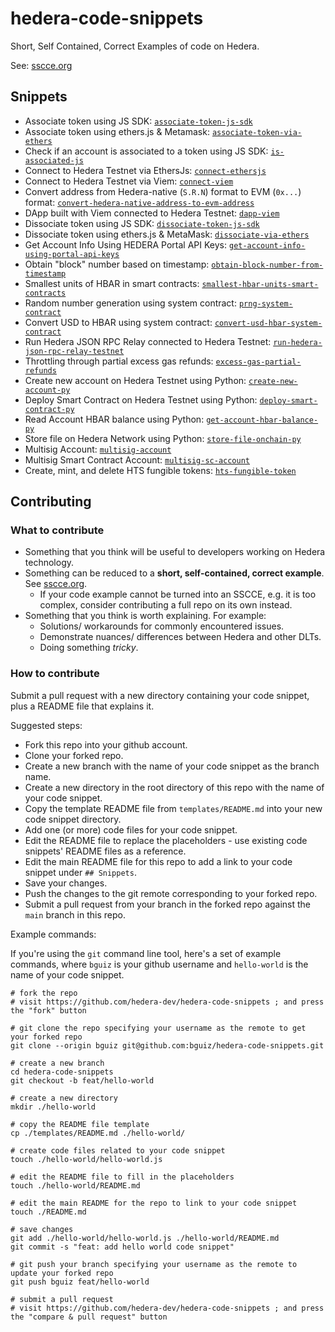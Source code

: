# hedera-code-snippets

Short, Self Contained, Correct Examples of code on Hedera.

See: [sscce.org](http://sscce.org/)

## Snippets

- Associate token using JS SDK: [`associate-token-js-sdk`](./associate-token-js-sdk/)
- Associate token using ethers.js & Metamask: [`associate-token-via-ethers`](./associate-token-via-ethers/)
- Check if an account is associated to a token using JS SDK: [`is-associated-js`](./is-associated-js/)
- Connect to Hedera Testnet via EthersJs: [`connect-ethersjs`](./connect-ethersjs/)
- Connect to Hedera Testnet via Viem: [`connect-viem`](./connect-viem/)
- Convert address from Hedera-native (`S.R.N`) format to EVM (`0x...`) format: [`convert-hedera-native-address-to-evm-address`](./convert-hedera-native-address-to-evm-address/)
- DApp built with Viem connected to Hedera Testnet: [`dapp-viem`](./dapp-viem/)
- Dissociate token using JS SDK: [`dissociate-token-js-sdk`](./dissociate-token-js-sdk/)
- Dissociate token using ethers.js & MetaMask: [`dissociate-via-ethers`](./dissociate-token-via-ethers/)
- Get Account Info Using HEDERA Portal API Keys: [`get-account-info-using-portal-api-keys`](./get-account-info-using-portal-api-keys/)
- Obtain "block" number based on timestamp: [`obtain-block-number-from-timestamp`](./obtain-block-number-from-timestamp/)
- Smallest units of HBAR in smart contracts: [`smallest-hbar-units-smart-contracts`](./smallest-hbar-units-smart-contracts/)
- Random number generation using system contract: [`prng-system-contract`](./prng-system-contract/)
- Convert USD to HBAR using system contract: [`convert-usd-hbar-system-contract`](./convert-usd-hbar-system-contract/)
- Run Hedera JSON RPC Relay connected to Hedera Testnet: [`run-hedera-json-rpc-relay-testnet`](./run-hedera-json-rpc-relay-testnet/)
- Throttling through partial excess gas refunds: [`excess-gas-partial-refunds`](./excess-gas-partial-refunds/)
- Create new account on Hedera Testnet using Python: [`create-new-account-py`](./create-new-account-py/)
- Deploy Smart Contract on Hedera Testnet using Python: [`deploy-smart-contract-py`](./deploy-smart-contract-py/)
- Read Account HBAR balance using Python: [`get-account-hbar-balance-py`](./get-account-hbar-balance-py/)
- Store file on Hedera Network using Python: [`store-file-onchain-py`](./store-file-onchain-py/)
- Multisig Account: [`multisig-account`](./multisig-account/)
- Multisig Smart Contract Account: [`multisig-sc-account`](./multisig-sc-account/)
- Create, mint, and delete HTS fungible tokens: [`hts-fungible-token`](./hts-fungible-token/)

## Contributing

### What to contribute

- Something that you think will be useful to developers working on Hedera technology.
- Something can be reduced to a **short, self-contained, correct example**. See [sscce.org](http://sscce.org/).
  - If your code example cannot be turned into an SSCCE, e.g. it is too complex, consider contributing a full repo on its own instead.
- Something that you think is worth explaining. For example:
  - Solutions/ workarounds for commonly encountered issues.
  - Demonstrate nuances/ differences between Hedera and other DLTs.
  - Doing something _tricky_.

### How to contribute

Submit a pull request with a new directory containing your code snippet,
plus a README file that explains it.

Suggested steps:

- Fork this repo into your github account.
- Clone your forked repo.
- Create a new branch with the name of your code snippet as the branch name.
- Create a new directory in the root directory of this repo with the name of your code snippet.
- Copy the template README file from `templates/README.md` into your new code snippet directory.
- Add one (or more) code files for your code snippet.
- Edit the README file to replace the placeholders - use existing code snippets' README files as a reference.
- Edit the main README file for this repo to add a link to your code snippet under `## Snippets`.
- Save your changes.
- Push the changes to the git remote corresponding to your forked repo.
- Submit a pull request from your branch in the forked repo against the `main` branch in this repo.

Example commands:

If you're using the `git` command line tool,
here's a set of example commands,
where `bguiz` is your github username
and `hello-world` is the name of your code snippet.

```shell
# fork the repo
# visit https://github.com/hedera-dev/hedera-code-snippets ; and press the "fork" button

# git clone the repo specifying your username as the remote to get your forked repo
git clone --origin bguiz git@github.com:bguiz/hedera-code-snippets.git

# create a new branch
cd hedera-code-snippets
git checkout -b feat/hello-world

# create a new directory
mkdir ./hello-world

# copy the README file template
cp ./templates/README.md ./hello-world/

# create code files related to your code snippet
touch ./hello-world/hello-world.js

# edit the README file to fill in the placeholders
touch ./hello-world/README.md

# edit the main README for the repo to link to your code snippet
touch ./README.md

# save changes
git add ./hello-world/hello-world.js ./hello-world/README.md
git commit -s "feat: add hello world code snippet"

# git push your branch specifying your username as the remote to update your forked repo
git push bguiz feat/hello-world

# submit a pull request
# visit https://github.com/hedera-dev/hedera-code-snippets ; and press the "compare & pull request" button

```
